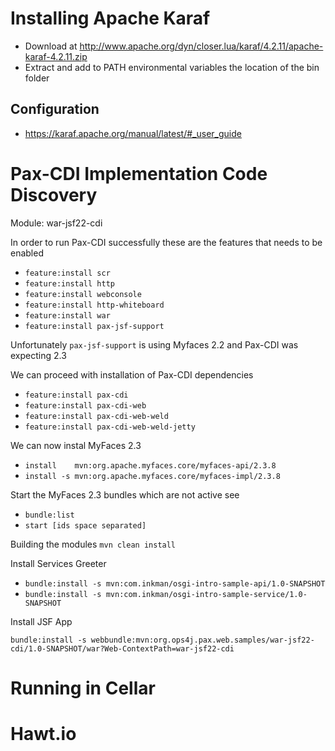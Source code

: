# Installing Apache Karaf

- Download at http://www.apache.org/dyn/closer.lua/karaf/4.2.11/apache-karaf-4.2.11.zip
- Extract and add to PATH environmental variables the location of the bin folder

## Configuration 
- https://karaf.apache.org/manual/latest/#_user_guide


# Pax-CDI Implementation Code Discovery

Module: war-jsf22-cdi

In order to run Pax-CDI successfully these are the features that needs to be enabled

- `feature:install scr`
- `feature:install http`
- `feature:install webconsole`
- `feature:install http-whiteboard`
- `feature:install war`
- `feature:install pax-jsf-support`

Unfortunately `pax-jsf-support` is using Myfaces 2.2 and Pax-CDI was expecting 
2.3

We can proceed with installation of Pax-CDI dependencies
- `feature:install pax-cdi`
- `feature:install pax-cdi-web`
- `feature:install pax-cdi-web-weld`
- `feature:install pax-cdi-web-weld-jetty`

We can now instal MyFaces 2.3
- `install    mvn:org.apache.myfaces.core/myfaces-api/2.3.8`
- `install -s mvn:org.apache.myfaces.core/myfaces-impl/2.3.8`

Start the MyFaces 2.3 bundles which are not active see 
- `bundle:list`
- `start [ids space separated]`


Building the modules
`mvn clean install`

Install Services Greeter
- `bundle:install -s mvn:com.inkman/osgi-intro-sample-api/1.0-SNAPSHOT`
- `bundle:install -s mvn:com.inkman/osgi-intro-sample-service/1.0-SNAPSHOT`

Install JSF App

`bundle:install -s webbundle:mvn:org.ops4j.pax.web.samples/war-jsf22-cdi/1.0-SNAPSHOT/war?Web-ContextPath=war-jsf22-cdi`

# Running in Cellar



# Hawt.io
